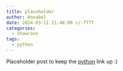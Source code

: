 ```yaml
---
title: placeholder
author: Annabel
date: 2024-03-11 21:48:00 +/-TTTT
categories:
  - showcase
tags:
  - python 
---
```


Placeholder post to keep the [python](/tags/python) link up :)
